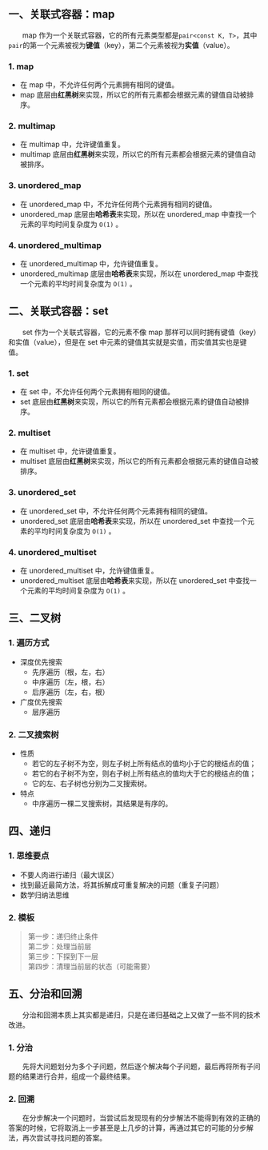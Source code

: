 ## 一、关联式容器：map
　　map 作为一个关联式容器，它的所有元素类型都是`pair<const K, T>`，其中`pair`的第一个元素被视为**键值**（key），第二个元素被视为**实值**（value）。
### 1. map
- 在 map 中，不允许任何两个元素拥有相同的键值。
- map 底层由**红黑树**来实现，所以它的所有元素都会根据元素的键值自动被排序。

### 2. multimap
- 在 multimap 中，允许键值重复。
- multimap 底层由**红黑树**来实现，所以它的所有元素都会根据元素的键值自动被排序。

### 3. unordered_map
- 在 unordered_map 中，不允许任何两个元素拥有相同的键值。
- unordered_map 底层由**哈希表**来实现，所以在 unordered_map 中查找一个元素的平均时间复杂度为 `O(1)` 。

### 4. unordered_multimap
- 在 unordered_multimap 中，允许键值重复。
- unordered_multimap 底层由**哈希表**来实现，所以在 unordered_map 中查找一个元素的平均时间复杂度为 `O(1)` 。

## 二、关联式容器：set
　　set 作为一个关联式容器，它的元素不像 map 那样可以同时拥有键值（key）和实值（value），但是在 set 中元素的键值其实就是实值，而实值其实也是键值。
### 1. set
- 在 set 中，不允许任何两个元素拥有相同的键值。
- set 底层由**红黑树**来实现，所以它的所有元素都会根据元素的键值自动被排序。

### 2. multiset
- 在 multiset 中，允许键值重复。
- multiset 底层由**红黑树**来实现，所以它的所有元素都会根据元素的键值自动被排序。

### 3. unordered_set
- 在 unordered_set 中，不允许任何两个元素拥有相同的键值。
- unordered_set 底层由**哈希表**来实现，所以在 unordered_set 中查找一个元素的平均时间复杂度为 `O(1)` 。

### 4. unordered_multiset
- 在 unordered_multiset 中，允许键值重复。
- unordered_multiset 底层由**哈希表**来实现，所以在 unordered_set 中查找一个元素的平均时间复杂度为 `O(1)` 。

## 三、二叉树
### 1. 遍历方式
- 深度优先搜索
  - 先序遍历（根，左，右）
  - 中序遍历（左，根，右）
  - 后序遍历（左，右，根）
- 广度优先搜索
  - 层序遍历

### 2. 二叉搜索树
- 性质
  - 若它的左子树不为空，则左子树上所有结点的值均小于它的根结点的值；
  - 若它的右子树不为空，则右子树上所有结点的值均大于它的根结点的值；
  - 它的左、右子树也分别为二叉搜索树。
- 特点
  - 中序遍历一棵二叉搜索树，其结果是有序的。

## 四、递归
### 1. 思维要点
- 不要人肉进行递归（最大误区）
- 找到最近最简方法，将其拆解成可重复解决的问题（重复子问题）
- 数学归纳法思维

### 2. 模板
> 第一步：递归终止条件<br>
> 第二步：处理当前层<br>
> 第三步：下探到下一层<br>
> 第四步：清理当前层的状态（可能需要）<br>

## 五、分治和回溯
　　分治和回溯本质上其实都是递归，只是在递归基础之上又做了一些不同的技术改进。
### 1. 分治
　　先将大问题划分为多个子问题，然后逐个解决每个子问题，最后再将所有子问题的结果进行合并，组成一个最终结果。
### 2. 回溯
　　在分步解决一个问题时，当尝试后发现现有的分步解法不能得到有效的正确的答案的时候，它将取消上一步甚至是上几步的计算，再通过其它的可能的分步解法，再次尝试寻找问题的答案。
